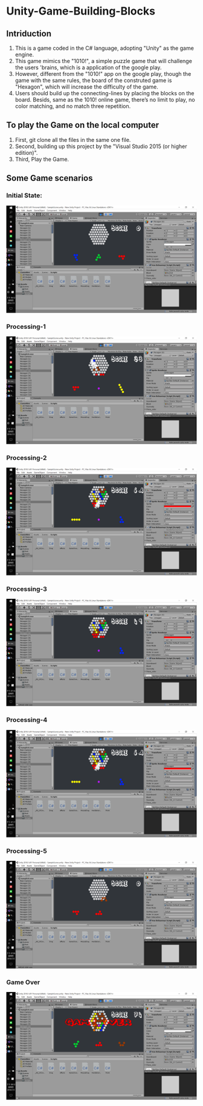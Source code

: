 # Unity-Game-Building-Blocks

## Intriduction
1. This is a game coded in the C# language, adopting "Unity" as the game engine.
1. This game mimics the "1010!", a simple puzzle game that will challenge the users 'brains, which is a application of the google play.
1. However, different from the "1010!" app on the google play, though the game with the same rules, the board of the construted game is "Hexagon", which will increase the difficulty of the game.
1. Users should build up the connecting-lines by placing the blocks on the board. Besids, same as the 1010! online game, there’s no limit to play, no color matching, and no match three repetition.

## To play the Game on the local computer
1. First, git clone all the files in the same one file.
1. Second, building up this project by the "Visual Studio 2015 (or higher edition)".
1. Third, Play the Game.


## Some Game scenarios

### Initial State:
![image](https://github.com/Yi-Huaaa/Unity-Game-Building-Blocks/blob/master/Game%20scenarios/Game%20scenarios_0.png)
### Processing-1
![image](https://github.com/Yi-Huaaa/Unity-Game-Building-Blocks/blob/master/Game%20scenarios/Game%20scenarios_1.png)
### Processing-2
![image](https://github.com/Yi-Huaaa/Unity-Game-Building-Blocks/blob/master/Game%20scenarios/Game%20scenarios_2.png)
### Processing-3
![image](https://github.com/Yi-Huaaa/Unity-Game-Building-Blocks/blob/master/Game%20scenarios/Game%20scenarios_3.png)
### Processing-4
![image](https://github.com/Yi-Huaaa/Unity-Game-Building-Blocks/blob/master/Game%20scenarios/Game%20scenarios_4.png)
### Processing-5
![image](https://github.com/Yi-Huaaa/Unity-Game-Building-Blocks/blob/master/Game%20scenarios/Game%20scenarios_5.png)


### Game Over
![image](https://github.com/Yi-Huaaa/Unity-Game-Building-Blocks/blob/master/Game%20scenarios/Game%20scenarios_gameover.png)
